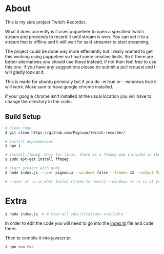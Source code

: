 # About

This is my side project Twitch-Recorder.

What it does currently is it uses puppeteer to open a specified twitch stream and proceeds to record it until stream is over. You can set it to a stream that is offline and it will wait for said streamer to start streaming.

The project could be done way more effeciently but I really wanted to get this working using puppeteer so I had some creative limits. So if there are better alternatives you should use those instead, if not then feel free to use this one. If you have any suggestions please do submit a pull request and I will gladly look at it.

This is made for ubuntu primeraly but if you do -w true or --windows true it will work. Make sure to have google chrome installed.

if your google chrome isn't installed at the usual location you will have to change the directory in the code.

## Build Setup

```bash
# clone repo
$ git clone https://github.com/Pignuuu/twitch-recorder/

# install dependencies
$ npm i

# install ffmpeg. Only for linux, there is a ffmpeg exe included in the repository. Gotten from www.ffmpeg.org/
$ sudo apt-get install ffmpeg

# start project with node
$ node index.js --user pignuuuu --windows false --frames 32 --output false

# --user or -u is what twitch stream to record --windows or -w is if you are using windows --frames or -f is how many frames ffmpeg will render --output or -o is wether ffmpeg should output to console

```

# Extra

```bash
$ node index.js -h # View all specifications available
```

In order to edit the code you will need to go into the [index.ts](https://github.com/Pignuuu/twitch-recorder/blob/main/index.ts) file and code there.

Then to compile it into javascript

```bash
$ npm run tsc
```
